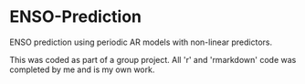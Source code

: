# ENSO-Prediction

ENSO prediction using periodic AR models with non-linear predictors.

This was coded as part of a group project. All 'r' and 'rmarkdown' code was completed by me and is my own work. 
